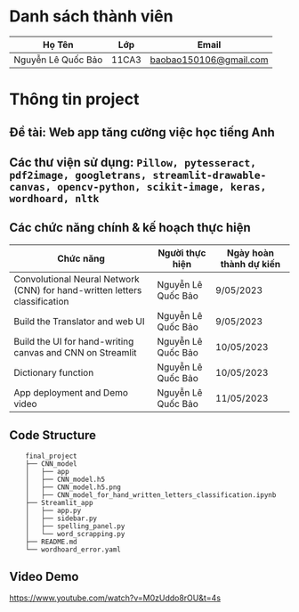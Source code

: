 # Danh sách thành viên
Họ Tên|Lớp|Email
-|-|-
Nguyễn Lê Quốc Bảo|11CA3|baobao150106@gmail.com

# Thông tin project
## Đề tài: Web app tăng cường việc học tiếng Anh 
## Các thư viện sử dụng: `Pillow, pytesseract, pdf2image, googletrans, streamlit-drawable-canvas, opencv-python, scikit-image, keras, wordhoard, nltk`

## Các chức năng chính & kế hoạch thực hiện

Chức năng|Người thực hiện|Ngày hoàn thành dự kiến
-|-|-
Convolutional Neural Network (CNN) for hand-written letters classification|Nguyễn Lê Quốc Bảo|9/05/2023
Build the Translator and web UI|Nguyễn Lê Quốc Bảo|9/05/2023
Build the UI for hand-writing canvas and CNN on Streamlit|Nguyễn Lê Quốc Bảo|10/05/2023
Dictionary function|Nguyễn Lê Quốc Bảo|10/05/2023
App deployment and Demo video|Nguyễn Lê Quốc Bảo|11/05/2023

## Code Structure

        final_project
        ├── CNN_model
        │   ├── app
        │   ├── CNN_model.h5
        │   ├── CNN_model.h5.png
        │   ├── CNN_model_for_hand_written_letters_classification.ipynb
        ├── Streamlit_app
        │   ├── app.py
        │   ├── sidebar.py
        │   ├── spelling_panel.py
        │   └── word_scrapping.py
        ├── README.md
        └── wordhoard_error.yaml

## Video Demo
https://www.youtube.com/watch?v=M0zUddo8rOU&t=4s

